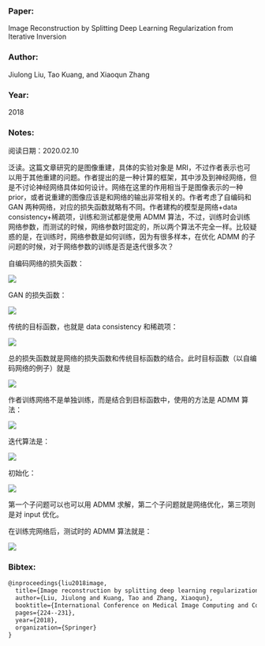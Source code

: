 ### Paper:

Image Reconstruction by Splitting Deep Learning Regularization from Iterative Inversion

### Author:

Jiulong Liu, Tao Kuang, and Xiaoqun Zhang

### Year:

2018

### Notes:

阅读日期：2020.02.10

泛读。这篇文章研究的是图像重建，具体的实验对象是 MRI，不过作者表示也可以用于其他重建的问题。作者提出的是一种计算的框架，其中涉及到神经网络，但是不讨论神经网络具体如何设计。网络在这里的作用相当于是图像表示的一种 prior，或者说重建的图像应该是和网络的输出非常相关的。作者考虑了自编码和 GAN 两种网络，对应的损失函数就略有不同。作者建构的模型是网络+data consistency+稀疏项，训练和测试都是使用 ADMM 算法，不过，训练时会训练网络参数，而测试的时候，网络参数时固定的，所以两个算法不完全一样。比较疑惑的是，在训练时，网络参数是如何训练，因为有很多样本，在优化 ADMM 的子问题的时候，对于网络参数的训练是否是迭代很多次？

自编码网络的损失函数：

<img src="http://latex.codecogs.com/svg.latex? \min _{\theta} L_{H}(\boldsymbol{x}, \theta):=\|f(\boldsymbol{x}, \theta)-\tilde{\boldsymbol{x}}\|_{2}^{2}" border="0"/>

GAN 的损失函数：

<img src="http://latex.codecogs.com/svg.latex? \max _{\theta_{d}} \min _{\theta_{g}} L_{G}\left(\boldsymbol{x}, \theta_{g}, \theta_{d}\right)=\frac{1}{m} \sum_{i=1}^{m}\left[\log \left(D\left(\tilde{\boldsymbol{x}}_{i}, \theta_{d}\right)\right)\right]+\frac{1}{m} \sum_{i=1}^{m}\left[\log \left(1-D\left(G\left(\boldsymbol{x}_{i}, \theta_{g}\right), \theta_{d}\right)\right)\right]" border="0"/>

传统的目标函数，也就是 data consistency 和稀疏项：

<img src="http://latex.codecogs.com/svg.latex? J(\boldsymbol{x})=\eta\left(\sum_{i=1}^{m}\left\|A \boldsymbol{x}_{i}-\boldsymbol{y}_{i}\right\|_{2}^{2}+\mu\left\|\mathcal{D} \boldsymbol{x}_{i}\right\|_{1}\right)" border="0"/>

总的损失函数就是网络的损失函数和传统目标函数的结合。此时目标函数（以自编码网络的例子）就是

<img src="http://latex.codecogs.com/svg.latex? \min _{\boldsymbol{x}, \theta} L_{H}(\boldsymbol{x}, \theta)+J(\boldsymbol{x})" border="0"/>

作者训练网络不是单独训练，而是结合到目标函数中，使用的方法是 ADMM 算法：

<img src="http://latex.codecogs.com/svg.latex? \begin{array}{l}{\min _{\boldsymbol{x}, \theta, \boldsymbol{z}} L_{H}(\boldsymbol{x}, \theta)+J(\boldsymbol{z})} \\ {\text { s.t. } \quad \boldsymbol{x}=\boldsymbol{z}}\end{array}" border="0"/>

迭代算法是：

<img src="http://latex.codecogs.com/svg.latex? \left\{\begin{array}{l}{\boldsymbol{z}^{k+1}=\arg \min _{\boldsymbol{z}} J(\boldsymbol{z})+\frac{\rho}{2}\left\|\boldsymbol{x}^{k}-\boldsymbol{z}+\boldsymbol{b}^{k}\right\|_{2}^{2}} \\ {\theta^{k+1}=\arg \min _{\theta} L_{H}\left(\boldsymbol{x}^{k}, \theta\right)} \\ {\boldsymbol{x}^{k+1}=\arg \min _{\boldsymbol{x}} L_{H}\left(\boldsymbol{x}, \theta^{k+1}\right)+\frac{\rho}{2}\left\|\boldsymbol{x}-\boldsymbol{z}^{k+1}+\boldsymbol{b}^{k}\right\|_{2}^{2}} \\ {\boldsymbol{b}^{k+1}=\boldsymbol{b}^{k}+\left(\boldsymbol{x}^{k+1}-\boldsymbol{z}^{k+1}\right)}\end{array}\right." border="0"/>

初始化：

<img src="http://latex.codecogs.com/svg.latex? \boldsymbol{x}^{0}=\boldsymbol{z}^{0}=\arg \min _{\boldsymbol{z}} J(\boldsymbol{z})" border="0"/>

第一个子问题可以也可以用 ADMM 求解，第二个子问题就是网络优化，第三项则是对 input 优化。

在训练完网络后，测试时的 ADMM 算法就是：

<img src="http://latex.codecogs.com/svg.latex? \left\{\begin{array}{l}{z^{k+1}=\arg \min _{z} J(z)+\frac{\rho}{2}\left\|x^{k}-z+b^{k}\right\|_{2}^{2}} \\ {\hat{x}^{k+1}=f\left(x^{k}, \theta^{*}\right)} \\ {x^{k+1}=\frac{1}{1+\rho}\left(\hat{x}^{k+1}+\rho\left(z^{k+1}-b^{k}\right)\right)} \\ {b^{k+1}=b^{k}+\left(\hat{x}^{k+1}-z^{k+1}\right)}\end{array}\right." border="0"/>

### Bibtex:

```latex
@inproceedings{liu2018image,
  title={Image reconstruction by splitting deep learning regularization from iterative inversion},
  author={Liu, Jiulong and Kuang, Tao and Zhang, Xiaoqun},
  booktitle={International Conference on Medical Image Computing and Computer-Assisted Intervention},
  pages={224--231},
  year={2018},
  organization={Springer}
}
```

